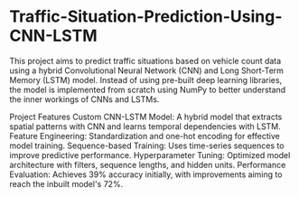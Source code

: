 # Traffic-Situation-Prediction-Using-CNN-LSTM

This project aims to predict traffic situations based on vehicle count data using a hybrid Convolutional Neural Network (CNN) and Long Short-Term Memory (LSTM) model. Instead of using pre-built deep learning libraries, the model is implemented from scratch using NumPy to better understand the inner workings of CNNs and LSTMs.

Project Features
Custom CNN-LSTM Model: A hybrid model that extracts spatial patterns with CNN and learns temporal dependencies with LSTM.
Feature Engineering: Standardization and one-hot encoding for effective model training.
Sequence-based Training: Uses time-series sequences to improve predictive performance.
Hyperparameter Tuning: Optimized model architecture with filters, sequence lengths, and hidden units.
Performance Evaluation: Achieves 39% accuracy initially, with improvements aiming to reach the inbuilt model's 72%.
